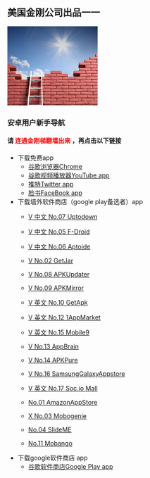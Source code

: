 ## 美国金刚公司出品一一

![image](l-w-s-athird.png)


### 安卓用户新手导航
#### 请<font color="Red"> 连通金刚梯翻墙出来 </font>，再点击以下链接
- 下载免费app
  - [谷歌浏览器Chrome](https://a2zitpro.github.io/web/downloadchrome)
  - [谷歌视频播放器YouTube app](https://a2zitpro.github.io/web/downloadyoutubeapp)
  - [推特Twitter app](https://a2zitpro.github.io/web/downloadtwitterapp)
  - [脸书FaceBook app](https://a2zitpro.github.io/web/downloadfacebookapp)
- 下载墙外软件商店（google play备选者）app
  - [V 中文 No.07 Uptodown](https://dw.uptodown.com/dwn/w76tVn7onjw1uZFTLSx7oIxYomQfut9TVAFqvIXhaXpXWIoc7ap7cDcDy6DfN5bsFAv59N7x2zMp1U3M1qsqFQfP8bDdyEHODPtwhhY8rucnFvtnY8zuNqBcN87z3u5A/Q1AmX-ZkmAe0DUQLJjv-H2aoOfj9s8dX9Whgq8FV4qzIBiervdrP3TD0YJnkMcRFuWrQnW8MvVVh6HVxkNVaoBNMrkROmJlx_2p8FIdyT341TJtlbdS9KATXg1tiF8jn/UXsi-70vntQLkBlfu4A3ud_gYaS6SUPp3qzmwPU5bM-2bTtWdLqwTtNb11lKzn-3/)
  - [V 中文 No.05 F-Droid](https://F-droid.org/)
  - [V 中文 No.06 Aptoide](https://cn.aptoide.com/download)



  - [V No.02 GetJar](https://www.getjar.com/download-app/?u=%2Fdownload%2F16914%2F92497%2F%3Ft%3D1573111774&a=GetJar%20Apps&f=395241_640489__app-getJar-release.apk)
  - [V No.08 APKUpdater](https://dw60.uptodown.com/dwn/_WbzZnJJga4VVokJZEfhjUzGTy6ARAiE_4PbMTgV-B46YqV4SwBWJfmO1lCW6w7tDfqB75MjFz28B7D7JIWsoF2VesiOp2TkIAHKnX9xLOk1nSJCIMgCRK_FiVbNCN6r/r00Cc8iim-HUYfTBKZHpcmtES69gy81gQAXsmiYmvfCiXiP73c84joaO4cX9_iStWc5CHdE1BsHEPiNYsu1vFJR9vwECdULwu-AvtPx69MttqGRXwDb2P8MAxVS_GoYA/pYB2jGcnNNRyQcOQvsGskeEcWfEI8uEbC0tPDvVmRSs=/)
  - [V No.09 APKMirror](https://dw76.uptodown.com/dwn/Hb9YmyfPxVcEGeqrgJnFCuqP2_bzxR_NrMWWoOEnarD3Pm7s2tpArPKUeYI9Wwd8kfQwXWpNcL-Pn62U0C4_GnFpg095f9emsluxaz-PmrnrPxf3ijoi-edPmbwA_m1b/ED6pZDACAqK20Gxn6h9c64r28p7Uey3tIh-sdFLtNtw0XyjoMFJnA8ziPS8pILSH_4ivryNKQd7il5keWcEzW9gmQTIp2AXlN4JgH2HdqekpAOR9PJEy-gUONxvsE2R5/Vp3O6gCGasaJ-GmTPyFKaxLco_RLmcYaWqzvsn966hQ=/)
  - [V 英文 No.10 GetApk](http://download2268.mediafire.com/0t1rknce26og/n2s3trfhxv6so0q/getapk2.0.4.apk)
  - [V 英文 No.12 1AppMarket](https://m.apkpure.com/app-market/com.vicinfotech.vicappmarket.appmarket/download?from=details)
  - [V 英文 No.15 Mobile9](https://dw.uptodown.com/dwn/_aPyb_NJzKo1v5Zl2XDKnYsL5gUHj80M4OW_ZJjZMdj3A3_oUPJIGqqaaM24-bZidJw0kE1AP5mpgf9h8cp6f8cpynTkk39F19qvokxL-MVyZBKwPKcMA_PvrhS7EBT1/ASRmCNxeFYZ3vbIO1H6eORmgodTPdri4Fk5L1eKXwwO1bkMKwA8vSEvcVJrfzHljGPTTjzsILJGy7JKtBW1O-O6RLrNsjhz9cI3Hg29Cvh-OkbFOyIRI144NqM9wmwqW/gVC0zOggQlID-3D_nUOsM8Xf5AY90nzecrGwcSBqxYAnfXPigbqWOQuKs2tDbdtj/)

  - [V No.13 AppBrain](https://dw.uptodown.com/dwn/dF4NfpYWywl0AZumUjUDRPvVnsalgH32wuX2jV26MkviGIHiXk9a93-IKhtaBER4VJ_el5is_bfKMeN5QipXMsav0cabv5TIpGTdBHLv6t-qsFeRMxsCN-7lDcnT6t1H/7Sb7y0ekAyWFOXEGEmMhDOoR4u6WlzTY0ccGs6fVm2WW9sYTXFSJRHhkNb5NHEP0g-JzcoJTCTRSzEn1YBGRosUri-WVzP09V1H8leeuENcItn_O0e7Orgvac_q1UPjt/_cH5hYA_NJvk09VewSbWeVAGlio3eQXBk3Xk8kroDy1uG2lnBTqp9vzZgXvzWj3s/)
  - [V No.14 APKPure](https://m.apkpure.com/apkpure/com.apkpure.aegon/download?from=aegon_m)
  - [V No.16 SamsungGalaxyAppstore](https://dw.uptodown.com/dwn/u66k3-w2sz4uw8xjgzuDQPljnVHfsrDTU0MOI1Log6eKjdM2Rx_Y8NDBX0ZnpljJbazU6_eOcO4m4NkRROggC-dwrKY4lsSl4AFmtjvG5tPoJerDO8M6a9Z1hCdmkFNB/T_VqFbHjvb59GKLNxTtIbIdDljuGX895Wuq1Cga11CcmRfs4XLSt6kv1vtyNnBbDzEe5bucqyL-mOQQXWrzim_1esqaRMwRnPFgDeEl8f-ZHHIiThP95Apgdu_yN2d0z/8qBdVp1vqEO5t51j0QtH_NNNVP1uI-OsMbJN5JUYXhpVZx96BoTtk5H6gqp_mkOH/)
  - [V 英文 No.17 Soc.io Mall](https://aapks.com/download.php?dl=19025300)
  - [No.01 AmazonAppStore](https://www.amazon.cn/gp/mas/get/android/ref=mas_rw_hw?ie=UTF8&campaign=DLP&channel=3240)
  - [X No.03 Mobogenie](https://en.softonic.com/download/mobogenie/android/post-download?ex=MOB-152.3)
  - [No.04 SlideME]()
  - [No.11 Mobango]()
- 下载google软件商店 app
  - [谷歌软件商店Google Play app](https://a2zitpro.github.io/web/downloadgoogleplayapp)    
